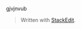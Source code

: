 
gjvjnvub

> Written with [StackEdit](https://stackedit.io/).
<!--stackedit_data:
eyJoaXN0b3J5IjpbMTMxMzc3NDY0OF19
-->